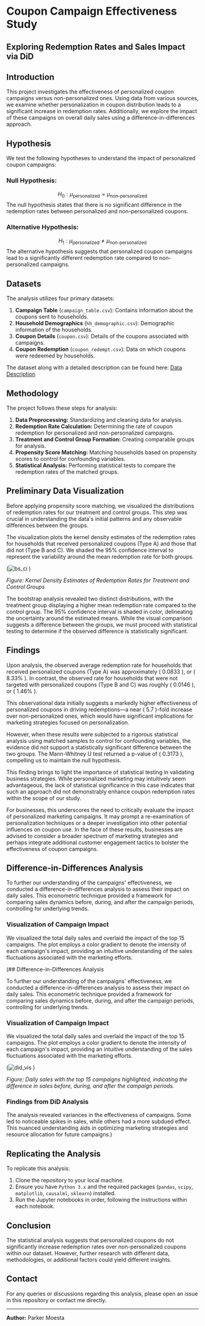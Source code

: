 # Coupon Campaign Effectiveness Study
## Exploring Redemption Rates and Sales Impact via DiD

## Introduction

This project investigates the effectiveness of personalized coupon campaigns versus non-personalized ones. Using data from various sources, we examine whether personalization in coupon distribution leads to a significant increase in redemption rates. Additionally, we explore the impact of these campaigns on overall daily sales using a difference-in-differences approach.

## Hypothesis

We test the following hypotheses to understand the impact of personalized coupon campaigns:

### Null Hypothesis: 

$$H_0: \mu_{\text{personalized}} = \mu_{\text{non-personalized}}$$
The null hypothesis states that there is no significant difference in the redemption rates between personalized and non-personalized coupons.

### Alternative Hypothesis:
$$H_1: \mu_{\text{personalized}} \neq \mu_{\text{non-personalized}}$$
The alternative hypothesis suggests that personalized coupon campaigns lead to a significantly different redemption rate compared to non-personalized campaigns.

## Datasets

The analysis utilizes four primary datasets:

1. **Campaign Table** (`campaign_table.csv`): Contains information about the coupons sent to households.
2. **Household Demographics** (`hh_demographic.csv`): Demographic information of the households.
3. **Coupon Details** (`coupon.csv`): Details of the coupons associated with campaigns.
4. **Coupon Redemption** (`coupon_redempt.csv`): Data on which coupons were redeemed by households.

The dataset along with a detailed description can be found here: [Data Description](https://github.com/Lanbig/CSC465-visualization-project/blob/master/Dataset/dunnhumby%20-%20The%20Complete%20Journey%20User%20Guide.pdf)

## Methodology

The project follows these steps for analysis:

1. **Data Preprocessing:** Standardizing and cleaning data for analysis.
2. **Redemption Rate Calculation:** Determining the rate of coupon redemption for personalized and non-personalized campaigns.
3. **Treatment and Control Group Formation:** Creating comparable groups for analysis.
4. **Propensity Score Matching:** Matching households based on propensity scores to control for confounding variables.
5. **Statistical Analysis:** Performing statistical tests to compare the redemption rates of the matched groups.

## Preliminary Data Visualization

Before applying propensity score matching, we visualized the distributions of redemption rates for our treatment and control groups. This step was crucial in understanding the data's initial patterns and any observable differences between the groups.

The visualization plots the kernel density estimates of the redemption rates for households that received personalized coupons (Type A) and those that did not (Type B and C). We shaded the 95% confidence interval to represent the variability around the mean redemption rate for both groups.

(![bs_ci](https://github.com/parkermoe/casual_inference_coupon_redemption/assets/75709283/f7404643-4fe1-4f5d-953e-2f187c432fa4)
)

*Figure: Kernel Density Estimates of Redemption Rates for Treatment and Control Groups*

The bootstrap analysis revealed two distinct distributions, with the treatment group displaying a higher mean redemption rate compared to the control group. The 95% confidence interval is shaded in color, delineating the uncertainty around the estimated means. While the visual comparison suggests a difference between the groups, we must proceed with statistical testing to determine if the observed difference is statistically significant.

## Findings

Upon analysis, the observed average redemption rate for households that received personalized coupons (Type A) was approximately \( 0.0833 \), or \( 8.33\% \). In contrast, the observed rate for households that were not targeted with personalized coupons (Type B and C) was roughly \( 0.0146 \), or \( 1.46\% \).

This observational data initially suggests a markedly higher effectiveness of personalized coupons in driving redemptions—a near \( 5.7 \)-fold increase over non-personalized ones, which would have significant implications for marketing strategies focused on personalization.

However, when these results were subjected to a rigorous statistical analysis using matched samples to control for confounding variables, the evidence did not support a statistically significant difference between the two groups. The Mann-Whitney U test returned a p-value of \( 0.3173 \), compelling us to maintain the null hypothesis.

This finding brings to light the importance of statistical testing in validating business strategies. While personalized marketing may intuitively seem advantageous, the lack of statistical significance in this case indicates that such an approach did not demonstrably enhance coupon redemption rates within the scope of our study.

For businesses, this underscores the need to critically evaluate the impact of personalized marketing campaigns. It may prompt a re-examination of personalization techniques or a deeper investigation into other potential influences on coupon use. In the face of these results, businesses are advised to consider a broader spectrum of marketing strategies and perhaps integrate additional customer engagement tactics to bolster the effectiveness of coupon campaigns.

## Difference-in-Differences Analysis

To further our understanding of the campaigns' effectiveness, we conducted a difference-in-differences analysis to assess their impact on daily sales. This econometric technique provided a framework for comparing sales dynamics before, during, and after the campaign periods, controlling for underlying trends.

### Visualization of Campaign Impact

We visualized the total daily sales and overlaid the impact of the top 15 campaigns. The plot employs a color gradient to denote the intensity of each campaign's impact, providing an intuitive understanding of the sales fluctuations associated with the marketing efforts.

(## Difference-in-Differences Analysis

To further our understanding of the campaigns' effectiveness, we conducted a difference-in-differences analysis to assess their impact on daily sales. This econometric technique provided a framework for comparing sales dynamics before, during, and after the campaign periods, controlling for underlying trends.

### Visualization of Campaign Impact

We visualized the total daily sales and overlaid the impact of the top 15 campaigns. The plot employs a color gradient to denote the intensity of each campaign's impact, providing an intuitive understanding of the sales fluctuations associated with the marketing efforts.

(![did_vis](https://github.com/parkermoe/casual_inference_coupon_redemption/assets/75709283/f8f289bc-0f81-4d55-bf8d-90eb0b8a4cae)
)

*Figure: Daily sales with the top 15 campaigns highlighted, indicating the difference in sales before, during, and after the campaign periods.*

### Findings from DiD Analysis

The analysis revealed variances in the effectiveness of campaigns. Some led to noticeable spikes in sales, while others had a more subdued effect. This nuanced understanding aids in optimizing marketing strategies and resource allocation for future campaigns.)


## Replicating the Analysis

To replicate this analysis:

1. Clone the repository to your local machine.
2. Ensure you have `Python 3.x` and the required packages (`pandas`, `scipy`, `matplotlib`, `causalml`, `sklearn`) installed.
3. Run the Jupyter notebooks in order, following the instructions within each notebook.

## Conclusion

The statistical analysis suggests that personalized coupons do not significantly increase redemption rates over non-personalized coupons within our dataset. However, further research with different data, methodologies, or additional factors could yield different insights.

## Contact

For any queries or discussions regarding this analysis, please open an issue in this repository or contact me directly.

---

**Author:** Parker Moesta

